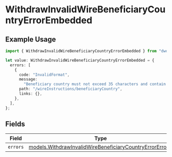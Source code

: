# WithdrawInvalidWireBeneficiaryCountryErrorEmbedded

## Example Usage

```typescript
import { WithdrawInvalidWireBeneficiaryCountryErrorEmbedded } from "dwolla-typescript/models";

let value: WithdrawInvalidWireBeneficiaryCountryErrorEmbedded = {
  errors: [
    {
      code: "InvalidFormat",
      message:
        "Beneficiary country must not exceed 35 characters and contain only alphanumeric, white space, '.' or '#' characters.",
      path: "/wireInstructions/beneficiaryCountry",
      links: {},
    },
  ],
};
```

## Fields

| Field                                                                                                                    | Type                                                                                                                     | Required                                                                                                                 | Description                                                                                                              |
| ------------------------------------------------------------------------------------------------------------------------ | ------------------------------------------------------------------------------------------------------------------------ | ------------------------------------------------------------------------------------------------------------------------ | ------------------------------------------------------------------------------------------------------------------------ |
| `errors`                                                                                                                 | [models.WithdrawInvalidWireBeneficiaryCountryErrorError](../models/withdrawinvalidwirebeneficiarycountryerrorerror.md)[] | :heavy_minus_sign:                                                                                                       | N/A                                                                                                                      |